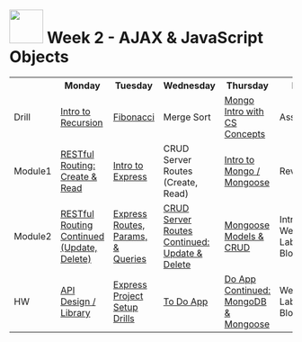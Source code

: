 # <img src="https://cloud.githubusercontent.com/assets/7833470/10423298/ea833a68-7079-11e5-84f8-0a925ab96893.png" width="60"> Week 2 - AJAX & JavaScript Objects

<table>
  <tr>
    <th></th>
    <th>Monday</th>
    <th>Tuesday</th>
    <th>Wednesday</th>
    <th>Thursday</th>
    <th>Friday</th>
  </tr>
  <tr>
    <td>Drill</td>
    <td><a href="day-01/drill">Intro to Recursion</a></td>
    <td><a href="./day-02/drill/">Fibonacci</a></td>
    <td>Merge Sort</td>
    <td><a href="./day-04/drill/">Mongo Intro with CS Concepts</a></td>
    <td>Assessment</td>
  </tr>
  <tr>
    <td>Module1</td>
    <td><a href="day-01/module-01">RESTful Routing: Create & Read</a></td>
    <td><a href="day-02/module-01">Intro to Express</a></td>
    <td>CRUD Server Routes (Create, Read)</td>
    <td><a href="./day-04/module-01/">Intro to Mongo / Mongoose</a></td>
    <td>Review</td>
  </tr>
  <tr>
    <td>Module2</td>
    <td><a href="./day-01/module-02/readme.md">RESTful Routing Continued (Update, Delete)</a></td>
    <td><a href="./day-02/module-02/">Express Routes, Params, & Queries</a></td>
    <td><a href="day-03/module-02">CRUD Server Routes Continued: Update & Delete</a></td>
    <td><a href="day-04/module-02">Mongoose Models & CRUD</a></td>
    <td>Intro Weekend Lab (Micro Blog)</td>
  </tr>
  <tr>
    <td>HW</td>
    <td><a href="https://github.com/sf-wdi-24/ajax-book-app/">API Design / Library</a></td>
    <td><a href="https://github.com/sf-wdi-24/practicexpress">Express Project Setup Drills</a></td>
    <td><a href="https://github.com/sf-wdi-24/express-todo-app/tree/master" target="_blank">To Do App</a></td>
    <td><a href="https://github.com/sf-wdi-24/express-todo-mongo" target="_blank">Do App Continued: MongoDB & Mongoose</a></td>
    <td>Weekend Lab (Micro Blog)</td>
  </tr>
</table>
